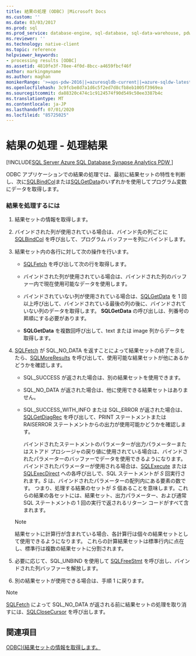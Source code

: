 ```yaml
---
title: 結果の処理 (ODBC) |Microsoft Docs
ms.custom: ''
ms.date: 03/03/2017
ms.prod: sql
ms.prod_service: database-engine, sql-database, sql-data-warehouse, pdw
ms.reviewer: ''
ms.technology: native-client
ms.topic: reference
helpviewer_keywords:
- processing results [ODBC]
ms.assetid: 4810fe3f-78ee-4f0d-8bcc-a4659fbcf46f
author: markingmyname
ms.author: maghan
monikerRange: '>=aps-pdw-2016||=azuresqldb-current||=azure-sqldw-latest||>=sql-server-2016||=sqlallproducts-allversions||>=sql-server-linux-2017||=azuresqldb-mi-current'
ms.openlocfilehash: 3c9fcbe8d7a1d6c5f2ed7d8cfb8eb1005f3969ea
ms.sourcegitcommit: da88320c474c1c9124574f90d549c50ee3387b4c
ms.translationtype: MT
ms.contentlocale: ja-JP
ms.lasthandoff: 07/01/2020
ms.locfileid: "85725025"
---
```

# <a name="processing-results---process-results"></a>結果の処理 - 処理結果
[!INCLUDE[SQL Server Azure SQL Database Synapse Analytics PDW ](../../includes/applies-to-version/sql-asdb-asdbmi-asdw-pdw.md)]

ODBC アプリケーションでの結果の処理では、最初に結果セットの特性を判断し、次に[SQLBindCol](../../relational-databases/native-client-odbc-api/sqlbindcol.md)または[SQLGetData](../../relational-databases/native-client-odbc-api/sqlgetdata.md)のいずれかを使用してプログラム変数にデータを取得します。  
  
### <a name="to-process-results"></a>結果を処理するには  
  
1.  結果セットの情報を取得します。  
  
2.  バインドされた列が使用されている場合は、バインド先の列ごとに[SQLBindCol](../../relational-databases/native-client-odbc-api/sqlbindcol.md) を呼び出して、プログラム バッファーを列にバインドします。  
  
3.  結果セット内の各行に対して次の操作を行います。  
  
    -   [SQLFetch](https://go.microsoft.com/fwlink/?LinkId=58401) を呼び出して次の行を取得します。  
  
    -   バインドされた列が使用されている場合は、バインドされた列のバッファー内で現在使用可能なデータを使用します。  
  
    -   バインドされていない列が使用されている場合は、[SQLGetData](../../relational-databases/native-client-odbc-api/sqlgetdata.md) を 1 回以上呼び出して、バインドされている最後の列の後に、バインドされていない列のデータを取得します。 **SQLGetData** の呼び出しは、列番号の昇順にする必要があります。  
  
    -   **SQLGetData** を複数回呼び出して、text または image 列からデータを取得します。  
  
4.  [SQLFetch](https://go.microsoft.com/fwlink/?LinkId=58401) が SQL_NO_DATA を返すことによって結果セットの終了を示したら、[SQLMoreResults](../../relational-databases/native-client-odbc-api/sqlmoreresults.md) を呼び出して、使用可能な結果セットが他にあるかどうかを確認します。  
  
    -   SQL_SUCCESS が返された場合は、別の結果セットを使用できます。  
  
    -   SQL_NO_DATA が返された場合は、他に使用できる結果セットはありません。  
  
    -   SQL_SUCCESS_WITH_INFO または SQL_ERROR が返された場合は、[SQLGetDiagRec](https://go.microsoft.com/fwlink/?LinkId=58402) を呼び出して、PRINT ステートメントまたは RAISERROR ステートメントからの出力が使用可能かどうかを確認します。  
  
         バインドされたステートメントのパラメーターが出力パラメーターまたはストアド プロシージャの戻り値に使用されている場合は、バインドされたパラメーターのバッファーでデータを使用できるようになります。 バインドされたパラメーターが使用される場合は、[SQLExecute](https://go.microsoft.com/fwlink/?LinkId=58400) または [SQLExecDirect](https://go.microsoft.com/fwlink/?LinkId=58399) への各呼び出しで、SQL ステートメントが *S* 回実行されます。*S* は、バインドされたパラメーターの配列内にある要素の数です。 つまり、処理する結果のセットが *S* 個あることを意味します。これらの結果の各セットには、結果セット、出力パラメーター、および通常 SQL ステートメントの 1 回の実行で返されるリターン コードがすべて含まれます。  
  
    > [!NOTE]  
    >  結果セットに計算行が含まれている場合、各計算行は個々の結果セットとして使用できるようになります。 これらの計算結果セットは標準行内に点在し、標準行は複数の結果セットに分割されます。  
  
5.  必要に応じて、SQL_UNBIND を使用して [SQLFreeStmt](../../relational-databases/native-client-odbc-api/sqlfreestmt.md) を呼び出し、バインドされた列バッファーを解放します。  
  
6.  別の結果セットが使用できる場合は、手順 1 に戻ります。  

> [!NOTE]  
>  [SQLFetch](https://go.microsoft.com/fwlink/?LinkId=58401) によって SQL_NO_DATA が返される前に結果セットの処理を取り消すには、[SQLCloseCursor](../../relational-databases/native-client-odbc-api/sqlclosecursor.md) を呼び出します。  
  
## <a name="see-also"></a>関連項目  
[ODBC&#41;&#40;結果セットの情報を取得します。](../../relational-databases/native-client-odbc-how-to/processing-results-retrieve-result-set-information.md)   
  
  

